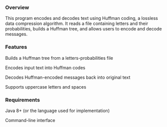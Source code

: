 ### Overview

This program encodes and decodes text using Huffman coding, a lossless data compression algorithm. It reads a file containing letters and their probabilities, builds a Huffman tree, and allows users to encode and decode messages.

### Features

Builds a Huffman tree from a letters-probabilities file

Encodes input text into Huffman codes

Decodes Huffman-encoded messages back into original text

Supports uppercase letters and spaces

### Requirements

Java 8+ (or the language used for implementation)

Command-line interface
